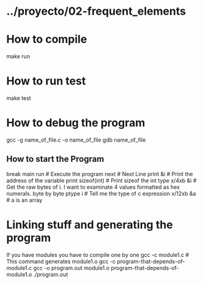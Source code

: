 
# ../proyecto/02-frequent_elements

# How to compile
make run

# How to run test
make test

# How to debug the program
gcc -g name_of_file.c -o name_of_file
gdb name_of_file

## How to start the Program
break main
run # Execute the program
next # Next Line
print &i # Print the address of the variable
print sizeof(int) # Print sizeof the int type
x/4xb &i # Get the raw bytes of i. I want to examinate 4 values formatted as hex numerals. byte by byte
ptype i # Tell me the type of c expression
x/12xb &a # a is an array

# Linking stuff and generating the program

If you have modules you have to compile one by one
gcc -c module1.c # This command generates module1.o
gcc -c program-that-depends-of-module1.c
gcc -o program.out module1.o program-that-depends-of-module1.o
./program.out

